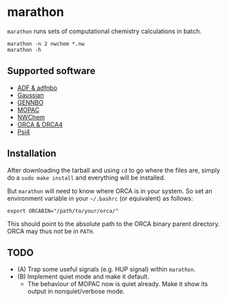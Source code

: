 # marathon

`marathon` runs sets of computational chemistry calculations in batch.

    marathon -n 2 nwchem *.nw
    marathon -h

## Supported software

- [ADF & adfnbo](https://www.scm.com/)
- [Gaussian](http://gaussian.com/)
- [GENNBO](http://nbo6.chem.wisc.edu/)
- [MOPAC](http://openmopac.net/)
- [NWChem](http://www.nwchem-sw.org/index.php/Main_Page)
- [ORCA & ORCA4](https://orcaforum.cec.mpg.de/)
- [Psi4](http://www.psicode.org/)

## Installation

After downloading the tarball and using `cd` to go where the files are, simply do a `sudo make install` and everything will be installed.

But `marathon` will need to know where ORCA is in your system.
So set an environment variable in your `~/.bashrc` (or equivalent) as follows:

    export ORCABIN="/path/to/your/orca/"

This should point to the absolute path to the ORCA binary parent directory.
ORCA may thus *not* be in `PATH`.

## TODO

- (A) Trap some useful signals (e.g. HUP signal) within `marathon`.
- (B) Implement quiet mode and make it default.
  - The behaviour of MOPAC now is quiet already.
    Make it show its output in nonquiet/verbose mode.
